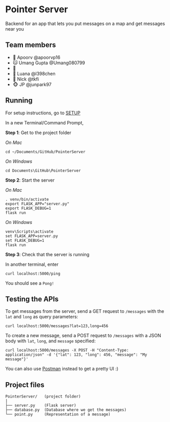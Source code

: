 # Pointer Server

Backend for an app that lets you put messages on a map and get messages near you


## Team members

- 🐶 Apoorv @apoorvp16
- 🐱 Umang Gupta @Umang080799
- 🐹
- 🐰 Luana @l398chen
- 🐼 Nick @tkfi
- 🐵 JP @junpark97


## Running

For setup instructions, go to [SETUP](https://github.com/PointerTeam/PointerServer/blob/master/SETUP.md)

In a new Terminal/Command Prompt,

**Step 1**: Get to the project folder

*On Mac*

```
cd ~/Documents/GitHub/PointerServer
```

*On Windows*

```
cd Documents\GitHub\PointerServer
```

**Step 2**: Start the server

*On Mac*

```
. venv/bin/activate
export FLASK_APP="server.py"
export FLASK_DEBUG=1
flask run
```

*On Windows*

```
venv\Scripts\activate
set FLASK_APP=server.py
set FLASK_DEBUG=1
flask run
```

**Step 3**: Check that the server is running

In another terminal, enter

```
curl localhost:5000/ping
```

You should see a `Pong!`


## Testing the APIs

To get messages from the server, send a GET request to `/messages` with the `lat` and `long` as query parameters:

```
curl localhost:5000/messages?lat=123,long=456
```

To create a new message, send a POST request to `/messages` with a JSON body with `lat`, `long`, and `message` specified:

```
curl localhost:5000/messages -X POST -H "Content-Type: application/json" -d '{"lat": 123, "long": 456, "message": "My message"}'
```

You can also use [Postman](https://chrome.google.com/webstore/detail/postman/fhbjgbiflinjbdggehcddcbncdddomop?hl=en) instead to get a pretty UI :)


## Project files

```
PointerServer/   (project folder)
|
├── server.py    (Flask server)
├── database.py  (Database where we get the messages)
└── point.py     (Representation of a message)
```
